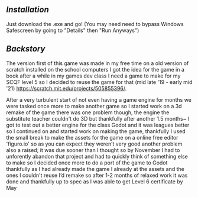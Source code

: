 ## *Installation*
Just download the .exe and go! (You may need need to bypass Windows Safescreen by going to "Details" then "Run Anyways")

## *Backstory*

The version first of this game was made in my free time on a old version of scratch installed on the school computers I got the idea for the game in a book after a while in my games dev class I need a game to make for my SCQF level 5 so I decided to reuse the game for that (mid late '19 - early mid '21) https://scratch.mit.edu/projects/505855396/.

After a very turbulent start of not even having a game engine for months we were tasked once more to make another game so I started work on a 3d remake of the game there was one problem though, the engine the substitute teacher couldn't do 3D but thankfully after another 1.5 months~ I got to test out a better engine for the class Godot and it was leagues better so I continued on and started work on making the game, thankfully I used the small break to make the assets for the game on a online free editor 'figuro.io' so as you can expect they weren’t very good another problem also a raised; it was due sooner than I thought so by November I had to unforently abandon that project and had to quickly think of something else to make so I decided once more to do a port of the game to Godot thankfully as I had already made the game I already at the assets and the ones I couldn't reuse I’d remake so after 1-2 months of relaxed work it was done and thankfully up to spec as I was able to get Level 6 certificate by May
